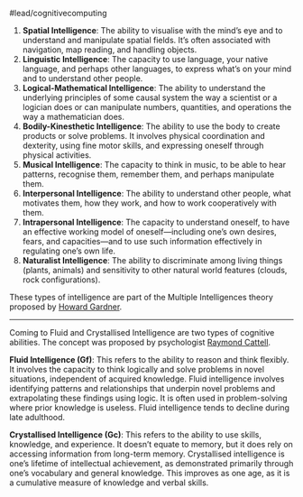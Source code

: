#lead/cognitivecomputing 

1. **Spatial Intelligence**: The ability to visualise with the mind’s eye and to understand and manipulate spatial fields. It’s often associated with navigation, map reading, and handling objects.
2. **Linguistic Intelligence**: The capacity to use language, your native language, and perhaps other languages, to express what’s on your mind and to understand other people.
3. **Logical-Mathematical Intelligence**: The ability to understand the underlying principles of some causal system the way a scientist or a logician does or can manipulate numbers, quantities, and operations the way a mathematician does.
4. **Bodily-Kinesthetic Intelligence**: The ability to use the body to create products or solve problems. It involves physical coordination and dexterity, using fine motor skills, and expressing oneself through physical activities.
5. **Musical Intelligence**: The capacity to think in music, to be able to hear patterns, recognise them, remember them, and perhaps manipulate them.
6. **Interpersonal Intelligence**: The ability to understand other people, what motivates them, how they work, and how to work cooperatively with them.
7. **Intrapersonal Intelligence**: The capacity to understand oneself, to have an effective working model of oneself—including one’s own desires, fears, and capacities—and to use such information effectively in regulating one’s own life.
8. **Naturalist Intelligence**: The ability to discriminate among living things (plants, animals) and sensitivity to other natural world features (clouds, rock configurations).

These types of intelligence are part of the Multiple Intelligences theory proposed by [Howard Gardner](https://en.wikipedia.org/wiki/Howard_Gardner).

---

Coming to Fluid and Crystallised Intelligence are two types of cognitive abilities. The concept was proposed by psychologist [Raymond Cattell](https://en.wikipedia.org/wiki/Raymond_Cattell).

**Fluid Intelligence (Gf)**: This refers to the ability to reason and think flexibly. It involves the capacity to think logically and solve problems in novel situations, independent of acquired knowledge. Fluid intelligence involves identifying patterns and relationships that underpin novel problems and extrapolating these findings using logic. It is often used in problem-solving where prior knowledge is useless. Fluid intelligence tends to decline during late adulthood.

**Crystallised Intelligence (Gc)**: This refers to the ability to use skills, knowledge, and experience. It doesn’t equate to memory, but it does rely on accessing information from long-term memory. Crystallised intelligence is one’s lifetime of intellectual achievement, as demonstrated primarily through one’s vocabulary and general knowledge. This improves as one age, as it is a cumulative measure of knowledge and verbal skills.
